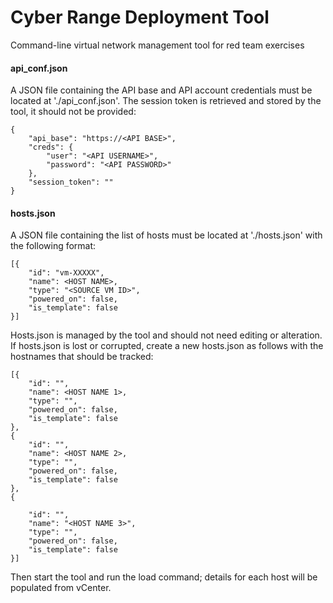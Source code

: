 # Cyber Range Deployment Tool
Command-line virtual network management tool for red team exercises


#### api_conf.json
A JSON file containing the API base and API account credentials must be located at './api_conf.json'. The session token is retrieved and stored by the tool, it should not be provided:

    {
        "api_base": "https://<API BASE>",
        "creds": {
            "user": "<API USERNAME>",
            "password": "<API PASSWORD>"
        },
        "session_token": ""
    }

  
#### hosts.json
A JSON file containing the list of hosts must be located at './hosts.json' with the following format:
    
    [{
        "id": "vm-XXXXX",
        "name": <HOST NAME>,
        "type": "<SOURCE VM ID>",
        "powered_on": false,
        "is_template": false
    }]

Hosts.json is managed by the tool and should not need editing or alteration.
If hosts.json is lost or corrupted, create a new hosts.json as follows with the hostnames that should be tracked:

    [{
        "id": "",
        "name": <HOST NAME 1>,
        "type": "",
        "powered_on": false,
        "is_template": false
    },
    {
        "id": "",
        "name": <HOST NAME 2>,
        "type": "",
        "powered_on": false,
        "is_template": false
    },
    {

        "id": "", 
        "name": "<HOST NAME 3>",
        "type": "", 
        "powered_on": false, 
        "is_template": false
    }]
  
Then start the tool and run the load command; details for each host will be populated from vCenter. 
